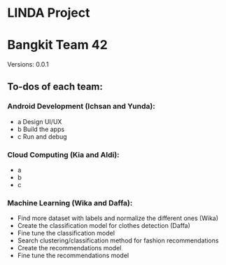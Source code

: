 # LINDA Project
# Bangkit Team 42

Versions:
0.0.1

## To-dos of each team:
### Android Development (Ichsan and Yunda):
- a Design UI/UX
- b Build the apps
- c Run and debug

### Cloud Computing (Kia and Aldi):
- a
- b
- c

### Machine Learning (Wika and Daffa):
- Find more dataset with labels and normalize the different ones (Wika)
- Create the classification model for clothes detection (Daffa)
- Fine tune the classification model
- Search clustering/classification method for fashion recommendations
- Create the recommendations model
- Fine tune the recommendations model
